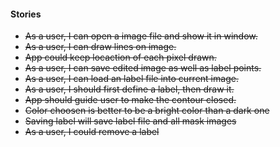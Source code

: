 #### Stories
- ~~As a user, I can open a image file and show it in window.~~
- ~~As a user, I can draw lines on image.~~
- ~~App could keep locaction of each pixel drawn.~~
- ~~As a user, I can save edited image as well as label points.~~
- ~~As a user, I can load an label file into current image.~~
- ~~As a user, I should first define a label, then draw it.~~
- ~~App should guide user to make the contour closed.~~
- ~~Color choosen is better to be a bright color than a dark one~~
- ~~Saving label will save label file and all mask images~~
- ~~As a user, I could remove a label~~